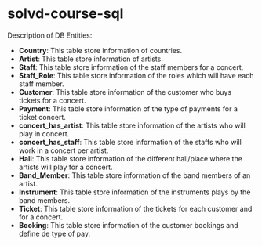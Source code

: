 # solvd-course-sql

Description of DB Entities:
- **Country**: This table store information of countries.
- **Artist**: This table store information of artists.
- **Staff**: This table store information of the staff members for a concert.
- **Staff_Role**: This table store information of the roles which will have each staff member.
- **Customer**: This table store information of the customer who buys tickets for a concert.
- **Payment**: This table store information of the type of payments for a ticket concert.
- **concert_has_artist**: This table store information of the artists who will play in concert.
- **concert_has_staff**: This table store information of the staffs who will work in a concert per artist.
- **Hall**: This table store information of the different hall/place where the artists will play for a concert.
- **Band_Member**: This table store information of the band members of an artist.
- **Instrument**: This table store information of the instruments plays by the band members.
- **Ticket**: This table store information of the tickets for each customer and for a concert.
- **Booking**: This table store information of the customer bookings and define de type of pay.
